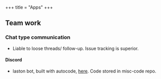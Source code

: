 +++
title = "Apps"
+++

## Team work
### Chat type communication
- Liable to loose threads/ follow-up. Issue tracking is superior. 

#### Discord
- laston bot, built with autocode, [here](https://discord.com/login?redirect_to=%2Foauth2%2Fauthorize%3Fclient_id%3D1019071976700121118%26scope%3Didentify%2520bot%2520applications.commands%26permissions%3D2146MTAxOTE0OTYyNTE4MzE5MTA1MQ.Gmv8xJ.ELj7npgESQc7jrPLMkNjNnNqmmvGaGuGeK2AUo958591). Code stored in misc-code repo.
